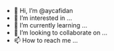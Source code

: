 - 👋 Hi, I’m @aycafidan
- 👀 I’m interested in ...
- 🌱 I’m currently learning ...
- 💞️ I’m looking to collaborate on ...
- 📫 How to reach me ...

<!---
aycafidan/aycafidan is a ✨ special ✨ repository because its `README.md` (this file) appears on your GitHub profile.
You can click the Preview link to take a look at your changes.
--->
